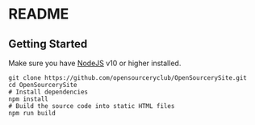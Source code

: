 # README

## Getting Started

Make sure you have [NodeJS](https://nodejs.org/en/download/) v10 or higher installed.


```
git clone https://github.com/opensourceryclub/OpenSourcerySite.git
cd OpenSourcerySite
# Install dependencies
npm install
# Build the source code into static HTML files
npm run build
```
